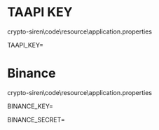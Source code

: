 # TAAPI KEY

crypto-siren\code\resource\application.properties 

TAAPI_KEY=<YourKey>

# Binance 

crypto-siren\code\resource\application.properties 

BINANCE_KEY=<YourKey>

BINANCE_SECRET=<YourSecret>

